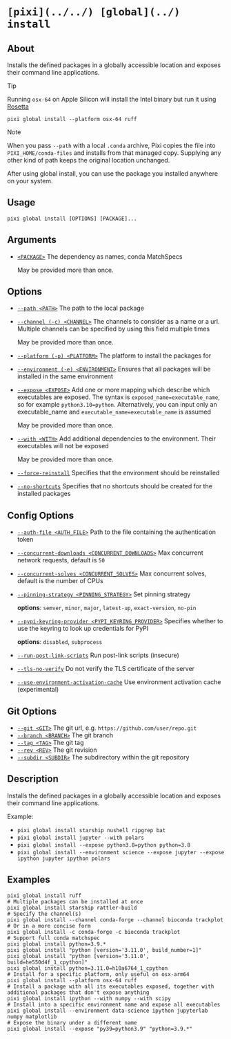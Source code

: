 # `[pixi](../../) [global](../) install`

## About

Installs the defined packages in a globally accessible location and exposes their command line applications.

Tip

Running `osx-64` on Apple Silicon will install the Intel binary but run it using [Rosetta](https://developer.apple.com/documentation/apple-silicon/about-the-rosetta-translation-environment)

```text
pixi global install --platform osx-64 ruff

```

Note

When you pass `--path` with a local `.conda` archive, Pixi copies the file into `PIXI_HOME/conda-files` and installs from that managed copy. Supplying any other kind of path keeps the original location unchanged.

After using global install, you can use the package you installed anywhere on your system.

## Usage

```text
pixi global install [OPTIONS] [PACKAGE]...

```

## Arguments

- [`<PACKAGE>`](#arg-%3CPACKAGE%3E) The dependency as names, conda MatchSpecs

  May be provided more than once.

## Options

- [`--path <PATH>`](#arg---path) The path to the local package

- [`--channel (-c) <CHANNEL>`](#arg---channel) The channels to consider as a name or a url. Multiple channels can be specified by using this field multiple times

  May be provided more than once.

- [`--platform (-p) <PLATFORM>`](#arg---platform) The platform to install the packages for

- [`--environment (-e) <ENVIRONMENT>`](#arg---environment) Ensures that all packages will be installed in the same environment

- [`--expose <EXPOSE>`](#arg---expose) Add one or more mapping which describe which executables are exposed. The syntax is `exposed_name=executable_name`, so for example `python3.10=python`. Alternatively, you can input only an executable_name and `executable_name=executable_name` is assumed

  May be provided more than once.

- [`--with <WITH>`](#arg---with) Add additional dependencies to the environment. Their executables will not be exposed

  May be provided more than once.

- [`--force-reinstall`](#arg---force-reinstall) Specifies that the environment should be reinstalled

- [`--no-shortcuts`](#arg---no-shortcuts) Specifies that no shortcuts should be created for the installed packages

## Config Options

- [`--auth-file <AUTH_FILE>`](#arg---auth-file) Path to the file containing the authentication token

- [`--concurrent-downloads <CONCURRENT_DOWNLOADS>`](#arg---concurrent-downloads) Max concurrent network requests, default is `50`

- [`--concurrent-solves <CONCURRENT_SOLVES>`](#arg---concurrent-solves) Max concurrent solves, default is the number of CPUs

- [`--pinning-strategy <PINNING_STRATEGY>`](#arg---pinning-strategy) Set pinning strategy

  **options**: `semver`, `minor`, `major`, `latest-up`, `exact-version`, `no-pin`

- [`--pypi-keyring-provider <PYPI_KEYRING_PROVIDER>`](#arg---pypi-keyring-provider) Specifies whether to use the keyring to look up credentials for PyPI

  **options**: `disabled`, `subprocess`

- [`--run-post-link-scripts`](#arg---run-post-link-scripts) Run post-link scripts (insecure)

- [`--tls-no-verify`](#arg---tls-no-verify) Do not verify the TLS certificate of the server

- [`--use-environment-activation-cache`](#arg---use-environment-activation-cache) Use environment activation cache (experimental)

## Git Options

- [`--git <GIT>`](#arg---git) The git url, e.g. `https://github.com/user/repo.git`
- [`--branch <BRANCH>`](#arg---branch) The git branch
- [`--tag <TAG>`](#arg---tag) The git tag
- [`--rev <REV>`](#arg---rev) The git revision
- [`--subdir <SUBDIR>`](#arg---subdir) The subdirectory within the git repository

## Description

Installs the defined packages in a globally accessible location and exposes their command line applications.

Example:

- `pixi global install starship nushell ripgrep bat`
- `pixi global install jupyter --with polars`
- `pixi global install --expose python3.8=python python=3.8`
- `pixi global install --environment science --expose jupyter --expose ipython jupyter ipython polars`

## Examples

```shell
pixi global install ruff
# Multiple packages can be installed at once
pixi global install starship rattler-build
# Specify the channel(s)
pixi global install --channel conda-forge --channel bioconda trackplot
# Or in a more concise form
pixi global install -c conda-forge -c bioconda trackplot
# Support full conda matchspec
pixi global install python=3.9.*
pixi global install "python [version='3.11.0', build_number=1]"
pixi global install "python [version='3.11.0', build=he550d4f_1_cpython]"
pixi global install python=3.11.0=h10a6764_1_cpython
# Install for a specific platform, only useful on osx-arm64
pixi global install --platform osx-64 ruff
# Install a package with all its executables exposed, together with additional packages that don't expose anything
pixi global install ipython --with numpy --with scipy
# Install into a specific environment name and expose all executables
pixi global install --environment data-science ipython jupyterlab numpy matplotlib
# Expose the binary under a different name
pixi global install --expose "py39=python3.9" "python=3.9.*"

```

